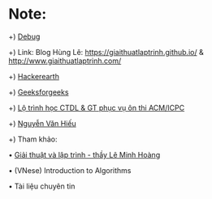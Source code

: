 # Note:

+) [Debug](https://youtu.be/_U857Ubrx9c)

+) Link:
Blog Hùng Lê: https://giaithuatlaptrinh.github.io/ 
           & http://www.giaithuatlaptrinh.com/

+) [Hackerearth](https://www.hackerearth.com/practice/)

+) [Geeksforgeeks](https://www.geeksforgeeks.org/) 

+) [Lộ trình học CTDL & GT phục vụ ôn thi ACM/ICPC](https://github.com/Hieunv1996/ACM-ICPC-Preparation)

+) [Nguyễn Văn Hiếu](https://nguyenvanhieu.vn/)

+) Tham khảo:

• [Giải thuật và lập trình - thầy Lê Minh Hoàng](https://drive.google.com/file/d/1bzYOT09yRXISFOHO01fFNIzWHI5VNr2J/view) 

• (VNese) Introduction to Algorithms

• Tài liệu chuyên tin
